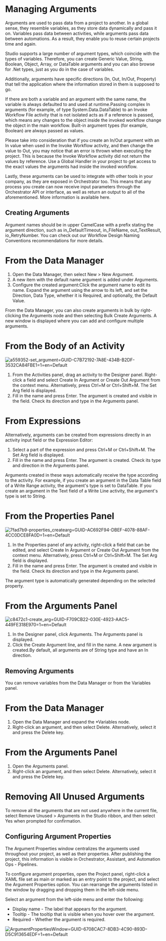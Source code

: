 ﻿# Managing Arguments

Arguments are used to pass data from a project to another. In a global sense, they resemble
      variables, as they store data dynamically and pass it on. Variables pass data between
      activities, while arguments pass data between automations. As a result, they enable you to
      reuse certain projects time and again.

Studio supports a large number of argument types, which coincide with the types of variables.
      Therefore, you can create Generic Value, String, Boolean, Object, Array, or DataTable
      arguments and you can also browse for .Net types, just as you do in the case of variables.

Additionally, arguments have specific directions (In, Out, In/Out, Property) that tell
      the application where the information stored in them is supposed to go.

If there are both a variable and
          an argument with the same name, the variable is always defaulted to and used at
          runtime.Passing complex In arguments (for
          example, of type System.Data.DataTable) to an Invoke Workflow File activity that is not isolated acts as if a reference
          is passed, which means any changes to the object inside the invoked workflow change the
          object in the main workflow. Built-in argument types (for example, Boolean) are
          always passed as values.

Please take into consideration that if you create an In/Out argument with an In value when
      used in the Invoke Workflow activity, and then change the value to Out, you may notice
      that an error is thrown when executing the project. This is because the Invoke Workflow
      activity did not return the values by reference. Use a Global
          Handler in your project to get access to the exact values the arguments had
      inside the invoked workflow.

Lastly, these arguments can be used to integrate with other tools in your company, as they
      are exposed in Orchestrator too. This means that any process you create can now receive input
      parameters through the Orchestrator API or interface, as well as return an output to all of
      the aforementioned. More information is available here.

## Creating Arguments

Argument names should be in upper CamelCase with a prefix stating the argument direction, such as in_DefaultTimeout, in_FileName, out_TextResult, io_RetryNumber. You can check out our Workflow Design Naming Conventions recommendations for more details.

# From the Data Manager

1. Open the Data Manager, then select New > New Argument.
2. A new item with the default name argument is added under Arguments.
3. Configure the created argument:Click the argument name to edit its name. Expand the argument using the arrow to its left, and set the Direction, Data Type, whether it is Required, and optionally, the Default Value.

From the Data Manager, you can also create arguments in bulk by right-clicking the Arguments node and then selecting Bulk Create Arguments. A new window is displayed where you can add and configure multiple arguments.

# From the Body of an Activity

![a559352-set_argument=GUID-C7B72192-7A8E-434B-B2DF-3532CA84FBE1=1=en=Default](/images/a559352-set_argument=GUID-C7B72192-7A8E-434B-B2DF-3532CA84FBE1=1=en=Default.png)

1. From the Activities panel, drag an activity to the Designer panel. Right-click a field and select Create In Argument or Create Out Argument from the context menu. Alternatively, press Ctrl+M or Ctrl+Shift+M. The Set Arg field is displayed.
2. Fill in the name and press Enter. The argument is created and visible in the field. Check its direction and type in the Arguments panel.

# From Expressions

Alternatively, arguments can be created from expressions directly in an activity input field or the Expression Editor:

1. Select a part of the expression and press Ctrl+M or Ctrl+Shift+M. The Set Arg field is displayed.
2. Fill in the name and press Enter. The argument is created. Check its type and direction in the Arguments panel.

Arguments created in these ways automatically receive the type according to the activity. For example, if you create an argument in the Data Table field of a Write Range activity, the argument's type is set to DataTable. If you create an argument in the Text field of a Write Line activity, the argument's type is set to String.

# From the Properties Panel

![7fad7b9-properties_createarg=GUID-AC692F94-DBEF-4078-88AF-4CC0DCE8FA0D=1=en=Default](/images/7fad7b9-properties_createarg=GUID-AC692F94-DBEF-4078-88AF-4CC0DCE8FA0D=1=en=Default.png)

1. In the Properties panel of any activity, right-click a field that can be edited, and select Create In Argument or Create Out Argument from the context menu. Alternatively, press Ctrl+M or Ctrl+Shift+M. The Set Arg field is displayed.
2. Fill in the name and press Enter. The argument is created and visible in the field. Check its direction and type in the Arguments panel.

The argument type is automatically generated depending on the selected property.

# From the Arguments Panel

![c8472c1-create_arg=GUID-F709CB22-030E-4923-AAC5-449FE318E970=1=en=Default](/images/c8472c1-create_arg=GUID-F709CB22-030E-4923-AAC5-449FE318E970=1=en=Default.png)

1. In the Designer panel, click Arguments. The Arguments panel is displayed.
2. Click the Create Argument line, and fill in the name. A new argument is created.By default, all arguments are of String type and have an In direction.


## Removing Arguments

You can remove variables from the Data Manager or from the Variables panel.

# From the Data Manager

1. Open the Data Manager and expand the *Variables node.
2. Right-click an argument, and then select Delete. Alternatively, select it and press the Delete key.

# From the Arguments Panel

1. Open the Arguments panel.
2. Right-click an argument, and then select Delete. Alternatively, select it and press the Delete key.

# Removing All Unused Arguments

To remove all the arguments that are not used anywhere in the current file, select Remove Unused > Arguments in the Studio ribbon, and then select Yes when prompted for confirmation.


## Configuring Argument Properties

The Argument Properties window centralizes the arguments used throughout your
            project, as well as their properties. After publishing the project, this information is
            visible in Orchestrator, Assistant, and Automation Ops - Pipelines.

To configure argument properties, open the Project panel, right-click a XAML file
            set as main or marked as an entry point to the project, and select the Argument
                Properties option. You can rearrange the arguments listed in the window by
            dragging and dropping them in the left-side menu.

Select an argument from the left-side menu and enter the following:

* Display name - The label that appears for the argument.
* Tooltip - The tooltip that is visible when you hover over the
                    argument.
* Required - Whether the
                    argument is required.

![ArgumentPropertiesWindow=GUID-6708CAC7-8DB3-4C90-893D-D5C913654EDF=1=en=Default](/images/ArgumentPropertiesWindow=GUID-6708CAC7-8DB3-4C90-893D-D5C913654EDF=1=en=Default.png)

